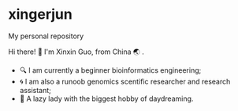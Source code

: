 # xingerjun
My personal repository

Hi there! 👋 I'm Xinxin Guo, from China 🌏 .

* 🔍 I am currently a beginner bioinformatics engineering;
* 🌀 I am also a runoob genomics scentific researcher and research assistant;
* 🐶 A lazy lady with the biggest hobby of daydreaming.
       

